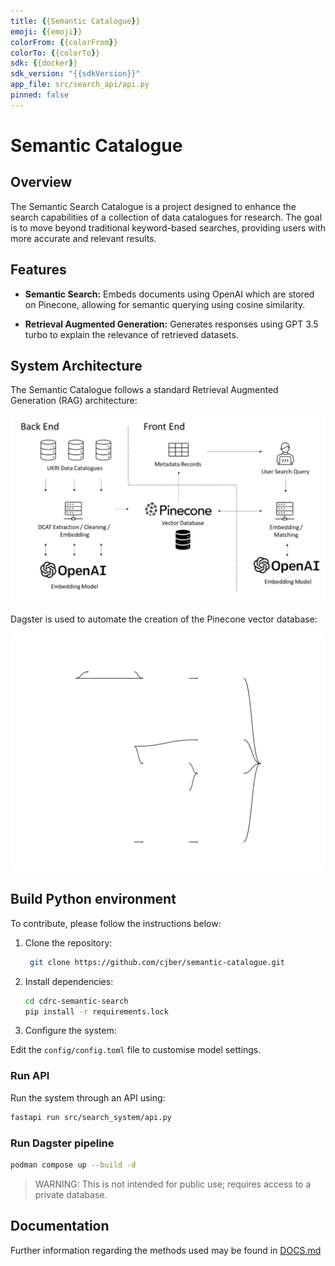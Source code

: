 ```yaml
---
title: {{Semantic Catalogue}}
emoji: {{emoji}}
colorFrom: {{colorFrom}}
colorTo: {{colorTo}}
sdk: {{docker}}
sdk_version: "{{sdkVersion}}"
app_file: src/search_api/api.py
pinned: false
---
```


# Semantic Catalogue

## Overview

The Semantic Search Catalogue is a project designed to enhance the search capabilities of a collection of data catalogues for research. The goal is to move beyond traditional keyword-based searches, providing users with more accurate and relevant results.

## Features

- **Semantic Search:** Embeds documents using OpenAI which are stored on Pinecone, allowing for semantic querying using cosine similarity.

- **Retrieval Augmented Generation:** Generates responses using GPT 3.5 turbo to explain the relevance of retrieved datasets.

## System Architecture

The Semantic Catalogue follows a standard Retrieval Augmented Generation (RAG) architecture:

![](./reports/figs/system.png)

Dagster is used to automate the creation of the Pinecone vector database:

![](./reports/figs/Global_Asset_Lineage.svg)

## Build Python environment

To contribute, please follow the instructions below:

1. Clone the repository:

   ```bash
    git clone https://github.com/cjber/semantic-catalogue.git
   ```

2. Install dependencies:

    ```bash
    cd cdrc-semantic-search
    pip install -r requirements.lock
    ```

3. Configure the system:

Edit the `config/config.toml` file to customise model settings.


### Run API

Run the system through an API using:

   ```bash
fastapi run src/search_system/api.py
```

### Run Dagster pipeline

```bash
podman compose up --build -d

```

> WARNING: This is not intended for public use; requires access to a private database.

## Documentation

Further information regarding the methods used may be found in [DOCS.md](./reports/DOCS.md)
